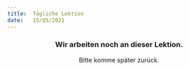 ```yaml
---
title:  Tägliche Lektion
date:   15/05/2021
---
```


### <center>Wir arbeiten noch an dieser Lektion.</center>
<center>Bitte komme später zurück.</center>